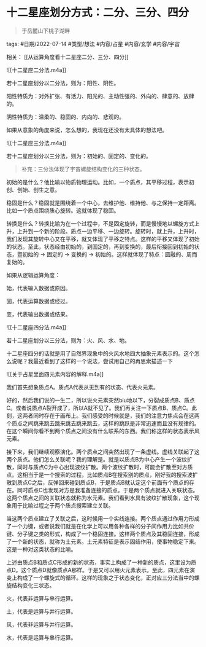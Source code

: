 # 十二星座划分方式：二分、三分、四分

  
> 于岳麓山下桃子湖畔

tags: #日期/2022-07-14 #类型/想法 #内容/占星 #内容/玄学 #内容/宇宙 



相关：
[[从运算角度看十二星座二分、三分、四分]]

  

  

![[十二星座二分法.m4a]]  

若十二星座划分以二分法，则为：阳性、阴性。



阳性特质为：对外扩张、有活力、阳光的、主动性强的、外向的、肆意的、放肆的。

  

阴性特质为：温柔的、稳固的、内向的、悲观的。

  

如果从意象的角度来说，怎么想的，我现在还没有太具体的想法吧。


  
![[十二星座三分法.m4a]]
  

若十二星座划分以三分法，则为：初始的、固定的、变化的。

  

> 补充：三分法体现了宇宙螺旋结构变化的三种状态。

  

初始的是什么？他比喻以物质物理运动。比如，一个质点，其平移过程，表示初创、创始、创生之意。

  

稳固是什么？稳固就是围绕着一个中心，去维护他、维持他、与之保持一定距离。比如一个质点围绕质心旋转。这就体现了稳固。

  

转换是什么？转换比喻为在一个过程中，不是固定旋转，而是慢慢地以螺旋方式上升，上升到一个新的阶段。质点一边平移、一边旋转。旋转时，就上升，上升时，我们发现其旋转中心又在平移，就又体现了平移之特点。这样的平移又体现了初始的状态。至此，状态经由初始的，到固定的，再到变换的，最后衔接回到初始的状态，暨初始的 -> 固定的 -> 变换的 -> 初始的。这样就体现了特点：圆融的、周而复始的。


如果从逻辑运算角度：

始，代表输入数据或原因。

固，代表运算数据或经过。

变，代表输出数据或结果。

  
![[十二星座四分法.m4a]]
  

若十二星座划分以三分法，则为：火、风、水、地。

  

十二星座四分的话就是用了自然界现象中的火风水地四大抽象元素表示的。这个怎么说呢？我最近看到了这样的一个说法，尝试用自己的再思索描述一下

  

![[关于占星里面四元素内容的解释.m4a]]  

我们首先想象质点A。质点A代表从无到有的状态、代表火元素。

  

好的，然后我们说的一生二，所以说火元素突然biu地以下，分裂成质点B、质点C。或者说质点A裂开成了，所以A就不见了。我们再关注一下质点B、质点C。此刻，这两者同时存在于画布上。我们感受的时候就是，我们的注意力焦点会在这两个质点之间跳来跳去跳来跳去跳来跳去，这样的跳跃是非常迅速而且没有规律的。在这个瞬间你看不到两个质点之间没有什么联系的东西。我们称这样的状态表示风元素。

  

接下来，我们继续观察演化。两个质点之间突然出现了一条虚线。虚线关联起了这两个质点。他们怎么关联呢？我的理解是。就是以质点B为中心产生一个波纹扩散，同时与质点C为中心出现波纹扩散。两个波纹扩散时，可能会扩散至对方质点。这相当于是一个搜索的过程，比如质点B在搜索别的质点，刚好我的搜索波扩散到质点C之后，反弹回来碰到质点B，于是质点B就认定这个前面有个质点的存在。同时质点C也发现对方是我准备连接的质点。于是两个质点就进入关联状态。这两个质点之间的关联状态就称为水元素。我们看到水具有波纹扩散现象，这个现象用于比喻过程之于两个质点搜索建立关联。

  

当这两个质点建立了关联之后，这时候用一个实线连接。两个质点通过作用力形成了一个力键，或者说我们就是在化学上可以用各种各样的分子间作用力比如共价键、分子键之类的形式，构成了一个稳固连接。这样两个质点及其稳固连接，形成了一个新的状态，就称为土元素。土元素特征是表示固结作用，使事物稳定下来。这是一种对这类状态的比喻。

  

上述由质点B和质点C形成的新的状态，事实上构成了一种新的质点，这里设为质点D。这个质点D就像质点A那样。于是又可以用火元素表示。至此，四元素在演变上构成了一个螺旋式的循环。这样的现象之于状态变化，正对应三分法当中的螺旋结构变化三状态。


火，代表非运算与串行运算。

  

土，代表是运算与并行运算。

  

风，代表非运算与并行运算。

  

水，代表是运算与串行运算。